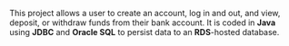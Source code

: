 This project allows a user to create an account, log in and out, and view, deposit, or withdraw funds from their bank account. It is coded in <strong>Java</strong> using <strong>JDBC</strong> and <strong>Oracle SQL</strong> to persist data to an <strong>RDS</strong>-hosted database.
